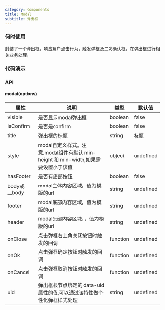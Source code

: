 ```yaml
---
category: Components
title: Modal
subtitle: 弹出框
---
```


### 何时使用

封装了一个弹出框，响应用户点击行为，触发弹框及二次确认框，在弹出框进行相关业务处理。

### 代码演示

<div id="code-demo"></div>

### API

#### modal(options)

| 属性 | 说明 | 类型 | 默认值 |
| --- | --- | --- | --- |
| visible | 是否显示modal弹出框 | boolean | false |
|isConfirm | 是否是confirm | boolean | false |
| title | 弹出框的标题 | string | 标题 |
| style | modal自定义样式。注意,modal组件有默认 min-height 和 min-width,如果需要设置小于该值 | object | undefined |
| hasFooter | 是否有底部按钮 | boolean | false |
| body或__body | modal主体内容区域，值为模版的url | string | undefined |
| footer | modal底部内容区域，值为模版的url| string | undefined |
| header | modal头部内容区域，，值为模版的url | string | undefined |
| onClose | 点击弹框右上角关闭按钮时触发的回调 | function | undefined |
| onOk | 点击弹框确定按钮时触发的回调 | function | undefined |
| onCancel | 点击弹框取消按钮时触发的回调 | function | undefined |
| uid | 弹出框根节点绑定的 data-uid 属性的值,可以通过该特性做个性化弹框样式处理 | string | undefined |
